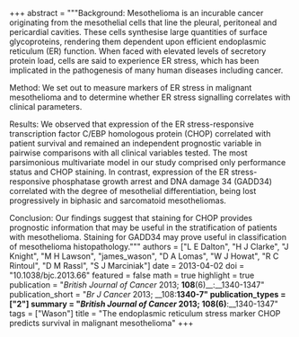 +++
abstract = """Background: Mesothelioma is an incurable cancer originating from the mesothelial cells that line the pleural, peritoneal and pericardial cavities. These cells synthesise large quantities of surface glycoproteins, rendering them dependent upon efficient endoplasmic reticulum (ER) function. When faced with elevated levels of secretory protein load, cells are said to experience ER stress, which has been implicated in the pathogenesis of many human diseases including cancer.

Method: We set out to measure markers of ER stress in malignant mesothelioma and to determine whether ER stress signalling correlates with clinical parameters.

Results: We observed that expression of the ER stress-responsive transcription factor C/EBP homologous protein (CHOP) correlated with patient survival and remained an independent prognostic variable in pairwise comparisons with all clinical variables tested. The most parsimonious multivariate model in our study comprised only performance status and CHOP staining. In contrast, expression of the ER stress-responsive phosphatase growth arrest and DNA damage 34 (GADD34) correlated with the degree of mesothelial differentiation, being lost progressively in biphasic and sarcomatoid mesotheliomas.

Conclusion: Our findings suggest that staining for CHOP provides prognostic information that may be useful in the stratification of patients with mesothelioma. Staining for GADD34 may prove useful in classification of mesothelioma histopathology."""
authors = ["L E Dalton", "H J Clarke", "J Knight", "M H Lawson", "james_wason", "D A Lomas", "W J Howat", "R C Rintoul", "D M Rassl", "S J Marciniak"]
date = 2013-04-02
doi = "10.1038/bjc.2013.66"
featured = false
math = true
highlight = true
publication = "*British Journal of Cancer* 2013; __108__(6)__:__1340-1347"
publication_short = "*Br J Cancer* 2013; __108:__1340-7"
publication_types = ["2"]
summary = "*British Journal of Cancer* 2013; __108__(6)__:__1340-1347"
tags = ["Wason"]
title = "The endoplasmic reticulum stress marker CHOP predicts survival in malignant mesothelioma"
+++

